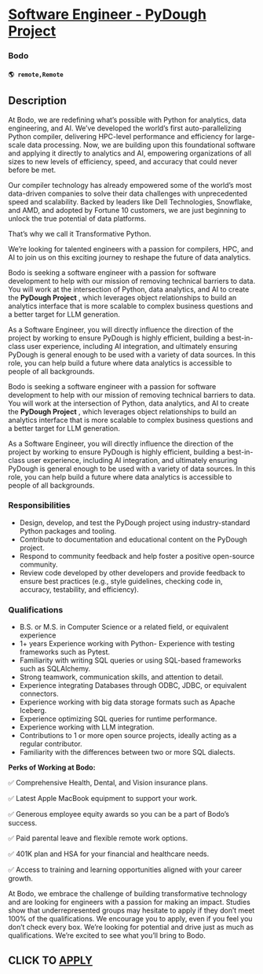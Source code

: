 # [Software Engineer - PyDough Project](https://www.remotewlb.com/apply/software-engineer-pydough-project)  
### Bodo  
#### `🌎 remote,Remote`  

## Description

At Bodo, we are redefining what’s possible with Python for analytics, data engineering, and AI. We’ve developed the world’s first auto-parallelizing Python compiler, delivering HPC-level performance and efficiency for large-scale data processing. Now, we are building upon this foundational software and applying it directly to analytics and AI, empowering organizations of all sizes to new levels of efficiency, speed, and accuracy that could never before be met.

  

Our compiler technology has already empowered some of the world’s most data-driven companies to solve their data challenges with unprecedented speed and scalability. Backed by leaders like Dell Technologies, Snowflake, and AMD, and adopted by Fortune 10 customers, we are just beginning to unlock the true potential of data platforms.

  

That’s why we call it Transformative Python.

  

We’re looking for talented engineers with a passion for compilers, HPC, and AI to join us on this exciting journey to reshape the future of data analytics.

  

Bodo is seeking a software engineer with a passion for software development to help with our mission of removing technical barriers to data. You will work at the intersection of Python, data analytics, and AI to create the **PyDough Project** , which leverages object relationships to build an analytics interface that is more scalable to complex business questions and a better target for LLM generation.

  

As a Software Engineer, you will directly influence the direction of the project by working to ensure PyDough is highly efficient, building a best-in-class user experience, including AI integration, and ultimately ensuring PyDough is general enough to be used with a variety of data sources. In this role, you can help build a future where data analytics is accessible to people of all backgrounds.

  

Bodo is seeking a software engineer with a passion for software development to help with our mission of removing technical barriers to data. You will work at the intersection of Python, data analytics, and AI to create the **PyDough Project** , which leverages object relationships to build an analytics interface that is more scalable to complex business questions and a better target for LLM generation.

  

As a Software Engineer, you will directly influence the direction of the project by working to ensure PyDough is highly efficient, building a best-in-class user experience, including AI integration, and ultimately ensuring PyDough is general enough to be used with a variety of data sources. In this role, you can help build a future where data analytics is accessible to people of all backgrounds.

  

### Responsibilities

* Design, develop, and test the PyDough project using industry-standard Python packages and tooling.
* Contribute to documentation and educational content on the PyDough project.
* Respond to community feedback and help foster a positive open-source community.
* Review code developed by other developers and provide feedback to ensure best practices (e.g., style guidelines, checking code in, accuracy, testability, and efficiency).

  

### Qualifications

* B.S. or M.S. in Computer Science or a related field, or equivalent experience
* 1+ years Experience working with Python- Experience with testing frameworks such as Pytest.
* Familiarity with writing SQL queries or using SQL-based frameworks such as SQLAlchemy.
* Strong teamwork, communication skills, and attention to detail.
* Experience integrating Databases through ODBC, JDBC, or equivalent connectors.
* Experience working with big data storage formats such as Apache Iceberg.
* Experience optimizing SQL queries for runtime performance.
* Experience working with LLM integration.
* Contributions to 1 or more open source projects, ideally acting as a regular contributor.
* Familiarity with the differences between two or more SQL dialects.

  

 **Perks of Working at Bodo:**

✅ Comprehensive Health, Dental, and Vision insurance plans.

✅ Latest Apple MacBook equipment to support your work.

✅ Generous employee equity awards so you can be a part of Bodo’s success.

✅ Paid parental leave and flexible remote work options.

✅ 401K plan and HSA for your financial and healthcare needs.

✅ Access to training and learning opportunities aligned with your career growth.

  

At Bodo, we embrace the challenge of building transformative technology and are looking for engineers with a passion for making an impact. Studies show that underrepresented groups may hesitate to apply if they don’t meet 100% of the qualifications. We encourage you to apply, even if you feel you don’t check every box. We’re looking for potential and drive just as much as qualifications. We’re excited to see what you’ll bring to Bodo.

  
## CLICK TO [APPLY](https://www.remotewlb.com/apply/software-engineer-pydough-project)

